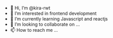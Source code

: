 - 👋 Hi, I’m @kira-rwt
- 👀 I’m interested in frontend development
- 🌱 I’m currently learning Javascript and reactjs
- 💞️ I’m looking to collaborate on ...
- 📫 How to reach me ...

<!---
kira-rwt/kira-rwt is a ✨ special ✨ repository because its `README.md` (this file) appears on your GitHub profile.
You can click the Preview link to take a look at your changes.
--->
